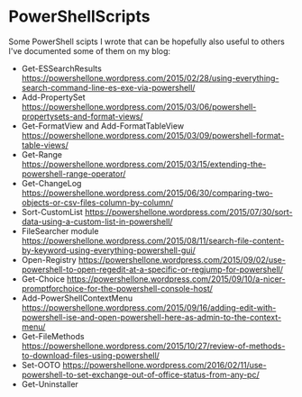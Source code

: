 # PowerShellScripts
Some PowerShell scipts I wrote that can be hopefully also useful to others
I've documented some of them on my blog:
* Get-ESSearchResults https://powershellone.wordpress.com/2015/02/28/using-everything-search-command-line-es-exe-via-powershell/
* Add-PropertySet https://powershellone.wordpress.com/2015/03/06/powershell-propertysets-and-format-views/
* Get-FormatView and Add-FormatTableView  https://powershellone.wordpress.com/2015/03/09/powershell-format-table-views/
* Get-Range https://powershellone.wordpress.com/2015/03/15/extending-the-powershell-range-operator/
* Get-ChangeLog https://powershellone.wordpress.com/2015/06/30/comparing-two-objects-or-csv-files-column-by-column/
* Sort-CustomList https://powershellone.wordpress.com/2015/07/30/sort-data-using-a-custom-list-in-powershell/
* FileSearcher module https://powershellone.wordpress.com/2015/08/11/search-file-content-by-keyword-using-everything-powershell-gui/
* Open-Registry https://powershellone.wordpress.com/2015/09/02/use-powershell-to-open-regedit-at-a-specific-or-regjump-for-powershell/
* Get-Choice https://powershellone.wordpress.com/2015/09/10/a-nicer-promptforchoice-for-the-powershell-console-host/
* Add-PowerShellContextMenu https://powershellone.wordpress.com/2015/09/16/adding-edit-with-powershell-ise-and-open-powershell-here-as-admin-to-the-context-menu/
* Get-FileMethods https://powershellone.wordpress.com/2015/10/27/review-of-methods-to-download-files-using-powershell/
* Set-OOTO https://powershellone.wordpress.com/2016/02/11/use-powershell-to-set-exchange-out-of-office-status-from-any-pc/
* Get-Uninstaller
